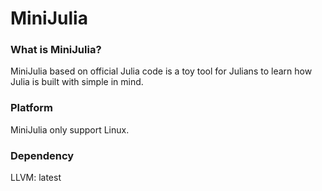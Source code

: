 # MiniJulia

### What is MiniJulia?
MiniJulia based on official Julia code is a toy tool for Julians to learn how Julia is built with simple in mind.


### Platform
MiniJulia only support Linux.

### Dependency
LLVM: latest

